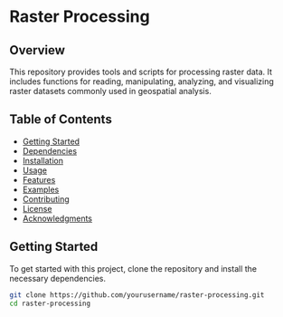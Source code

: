 # Raster Processing

## Overview

This repository provides tools and scripts for processing raster data. It includes functions for reading, manipulating, analyzing, and visualizing raster datasets commonly used in geospatial analysis.

## Table of Contents

- [Getting Started](#getting-started)
- [Dependencies](#dependencies)
- [Installation](#installation)
- [Usage](#usage)
- [Features](#features)
- [Examples](#examples)
- [Contributing](#contributing)
- [License](#license)
- [Acknowledgments](#acknowledgments)

## Getting Started

To get started with this project, clone the repository and install the necessary dependencies. 

```bash
git clone https://github.com/yourusername/raster-processing.git
cd raster-processing
